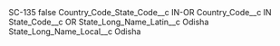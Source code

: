 <?xml version="1.0" encoding="UTF-8"?>
<CustomMetadata xmlns="http://soap.sforce.com/2006/04/metadata" xmlns:xsi="http://www.w3.org/2001/XMLSchema-instance" xmlns:xsd="http://www.w3.org/2001/XMLSchema">
    <label>SC-135</label>
    <protected>false</protected>
    <values>
        <field>Country_Code_State_Code__c</field>
        <value xsi:type="xsd:string">IN-OR</value>
    </values>
    <values>
        <field>Country_Code__c</field>
        <value xsi:type="xsd:string">IN</value>
    </values>
    <values>
        <field>State_Code__c</field>
        <value xsi:type="xsd:string">OR</value>
    </values>
    <values>
        <field>State_Long_Name_Latin__c</field>
        <value xsi:type="xsd:string">Odisha</value>
    </values>
    <values>
        <field>State_Long_Name_Local__c</field>
        <value xsi:type="xsd:string">Odisha</value>
    </values>
</CustomMetadata>
